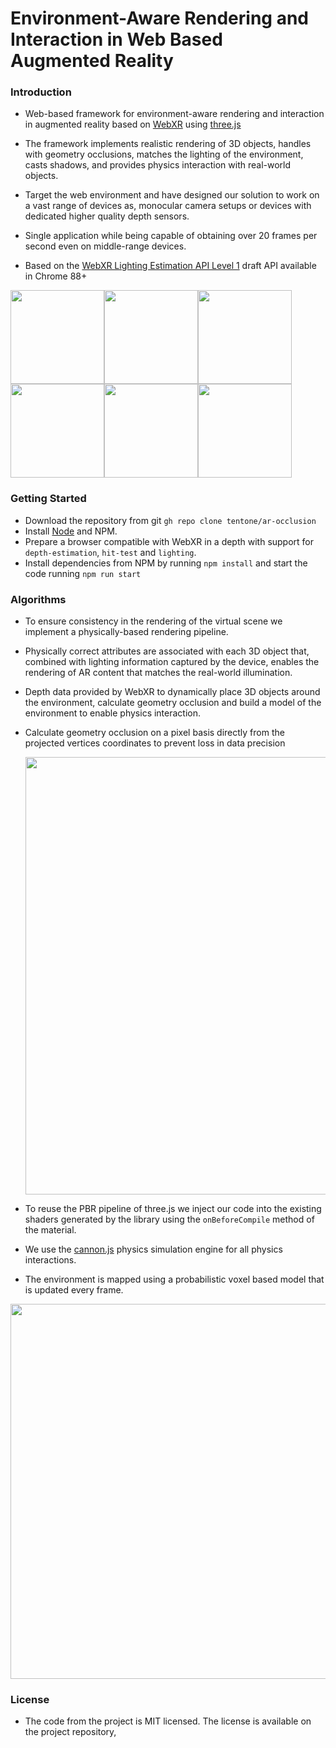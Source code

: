 # Environment-Aware Rendering and Interaction in Web Based Augmented Reality

### Introduction

- Web-based framework for environment-aware rendering and interaction in augmented reality based on [WebXR](https://www.w3.org/TR/webxr/) using [three.js](https://threejs.org/)
- The framework implements realistic rendering of 3D objects, handles with geometry occlusions, matches the lighting of the environment, casts shadows, and provides physics interaction with real-world objects.
- Target the web environment and have designed our solution to work on a vast range of devices as, monocular camera setups or devices with dedicated higher quality depth sensors.
- Single application while being capable of obtaining over 20 frames per second even on middle-range devices.

- Based on the [WebXR Lighting Estimation API Level 1](https://immersive-web.github.io/lighting-estimation/) draft API available in Chrome 88+

<img src="https://raw.githubusercontent.com/tentone/ar-occlusion/main/readme/screenshot/a.jpg" width="150"><img src="https://raw.githubusercontent.com/tentone/ar-occlusion/main/readme/screenshot/b.jpg" width="150"><img src="https://raw.githubusercontent.com/tentone/ar-occlusion/main/readme/screenshot/f.jpg" width="150"><img src="https://raw.githubusercontent.com/tentone/ar-occlusion/main/readme/screenshot/e.jpg" width="150"><img src="https://raw.githubusercontent.com/tentone/ar-occlusion/main/readme/screenshot/c.jpg" width="150"><img src="https://raw.githubusercontent.com/tentone/ar-occlusion/main/readme/screenshot/d.jpg" width="150">



### Getting Started

- Download the repository from git `gh repo clone tentone/ar-occlusion`
- Install [Node](https://nodejs.org/en/) and NPM.
- Prepare a browser compatible with WebXR in a depth with support for `depth-estimation`, `hit-test` and `lighting`.
- Install dependencies from NPM by running `npm install` and start the code running `npm run start`



### Algorithms

- To ensure consistency in the rendering of the virtual scene we implement a physically-based rendering pipeline.

- Physically correct attributes are associated with each 3D object that, combined with lighting information captured by the device, enables the rendering of AR content that matches the real-world illumination.

- Depth data provided by WebXR to dynamically place 3D objects around the environment, calculate geometry occlusion and build a model of the environment  to enable physics interaction.

- Calculate geometry occlusion on a pixel basis directly from the projected vertices coordinates to prevent loss in data precision 

  <img src="https://raw.githubusercontent.com/tentone/ar-occlusion/main/readme/rendering.png" width="700">

- To reuse the PBR pipeline of three.js we inject our code into the existing shaders generated by the library using the `onBeforeCompile` method of the material.
- We use the [cannon.js](https://schteppe.github.io/cannon.js/) physics simulation engine for all physics interactions.
- The environment is mapped using a probabilistic voxel based model that is updated every frame.

<img src="https://raw.githubusercontent.com/tentone/ar-occlusion/main/readme/physics.png" width="600">



### License

- The code from the project is MIT licensed. The license is available on the project repository,